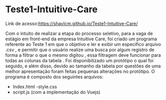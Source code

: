 # Teste1-Intuitive-Care

Link de acesso:https://shaylcm.github.io/Teste1-Intuitive-Care/

Com o intuito de realizar a etapa do processo seletivo, para a vaga de
estágio em front-end da empresa Intuitive Care, foi criado um programa referente
ao Teste 1 em que o objetivo e ler e exibir um específico arquivo .csv , e permitir
que o usuário realize uma busca por algum registro de forma a filtrar o que o
mesmo digitou , essa filtragem deve funcionar para todas as colunas da tabela .
Foi disponibilizado um protótipo o qual foi seguido, e além disso, devido
ao tamanho da tabela por questões de uma melhor apresentação foram feitas
pequenas alterações no protótipo.
O programa é composto dos seguintes arquivos:



- Index.html
-style.css
- script.js (com a implementação do Vuejs)



